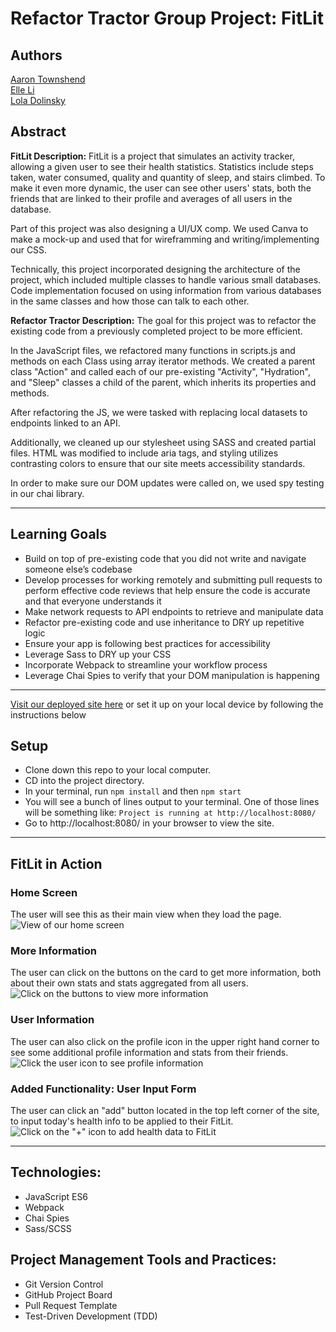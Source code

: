 # Refactor Tractor Group Project: FitLit
## Authors
[Aaron Townshend](https://github.com/atownse)<br>
[Elle Li](https://github.com/Elle624)<br>
[Lola Dolinsky](https://github.com/lo-la-do-li)

## Abstract
**FitLit Description:** FitLit is a project that simulates an activity tracker, allowing a given user to see their health statistics.  Statistics include steps taken, water consumed, quality and quantity of sleep, and stairs climbed.  To make it even more dynamic, the user can see other users' stats, both the friends that are linked to their profile and averages of all users in the database.

Part of this project was also designing a UI/UX comp.  We used Canva to make a mock-up and used that for wireframming and writing/implementing our CSS.

Technically, this project incorporated designing the architecture of the project, which included multiple classes to handle various small databases.  Code implementation focused on using information from various databases in the same classes and how those can talk to each other.

**Refactor Tractor Description:** The goal for this project was to refactor the existing code from a previously completed project to be more efficient.

In the JavaScript files, we refactored many functions in scripts.js and methods on each Class using array iterator methods. We created a parent class "Action" and called each of our pre-existing "Activity", "Hydration", and "Sleep" classes a child of the parent, which inherits its properties and methods.

After refactoring the JS, we were tasked with replacing local datasets to endpoints linked to an API.

Additionally, we cleaned up our stylesheet using SASS and created partial files. HTML was modified to include aria tags, and styling utilizes contrasting colors to ensure that our site meets accessibility standards.

In order to make sure our DOM updates were called on, we used spy testing in our chai library.

---
## Learning Goals
+ Build on top of pre-existing code that you did not write and navigate someone else’s codebase
+ Develop processes for working remotely and submitting pull requests to perform effective code reviews that help ensure the code is accurate and that everyone understands it
+ Make network requests to API endpoints to retrieve and manipulate data
+ Refactor pre-existing code and use inheritance to DRY up repetitive logic
+ Ensure your app is following best practices for accessibility
+ Leverage Sass to DRY up your CSS
+ Incorporate Webpack to streamline your workflow process
+ Leverage Chai Spies to verify that your DOM manipulation is happening
---
[Visit our deployed site here](https://elle624.github.io/FitLit-Refactor/) or set it up on your local device by following the instructions below

## Setup
+ Clone down this repo to your local computer.
+ CD into the project directory.
+ In your terminal, run `npm install` and then `npm start`
+ You will see a bunch of lines output to your terminal. One of those lines will be something like: `Project is running at http://localhost:8080/`
+ Go to http://localhost:8080/ in your browser to view the site.
---

## FitLit in Action

### Home Screen
The user will see this as their main view when they load the page.
![View of our home screen](https://i.imgur.com/MlOFp1c.png)

### More Information
The user can click on the buttons on the card to get more information, both about their own stats and stats aggregated from all users.
![Click on the buttons to view more information](https://i.imgur.com/OccjPvL.png)


### User Information
The user can also click on the profile icon in the upper right hand corner to see some additional profile information and stats from their friends.
![Click the user icon to see profile information](https://i.imgur.com/GZF13DW.png)

### Added Functionality: User Input Form
The user can click an "add" button located in the top left corner of the site, to input today's health info to be applied to their FitLit.
![Click on the "+" icon to add health data to FitLit](src/images/user-add-data-screenshot.png)

---
## Technologies:
+ JavaScript ES6
+ Webpack
+ Chai Spies
+ Sass/SCSS

## Project Management Tools and Practices:
+ Git Version Control
+ GitHub Project Board
+ Pull Request Template
+ Test-Driven Development (TDD)
